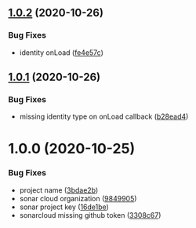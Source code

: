 ## [1.0.2](https://github.com/monx-dev/React-NetlifyCMS/compare/v1.0.1...v1.0.2) (2020-10-26)


### Bug Fixes

* identity onLoad ([fe4e57c](https://github.com/monx-dev/React-NetlifyCMS/commit/fe4e57cda5328501e968d0a40a94dac3b09007c6))

## [1.0.1](https://github.com/monx-dev/React-NetlifyCMS/compare/v1.0.0...v1.0.1) (2020-10-26)


### Bug Fixes

* missing identity type on onLoad callback ([b28ead4](https://github.com/monx-dev/React-NetlifyCMS/commit/b28ead4b6c3d0295d122cd92782b99b88f078811))

# 1.0.0 (2020-10-25)


### Bug Fixes

* project name ([3bdae2b](https://github.com/monx-dev/React-NetlifyCMS/commit/3bdae2b1e4d428630e8b2096a12bc8bed7213fa4))
* sonar cloud organization ([9849905](https://github.com/monx-dev/React-NetlifyCMS/commit/9849905a73701ce70466e79fe77f9a3bf072b687))
* sonar project key ([16de1be](https://github.com/monx-dev/React-NetlifyCMS/commit/16de1be9ce9507d2700bfb1751e6470bd9761eaa))
* sonarcloud missing github token ([3308c67](https://github.com/monx-dev/React-NetlifyCMS/commit/3308c67e48cf1ded4a44af90c05205c688b5cad0))

